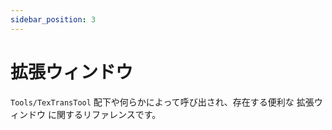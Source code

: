 ```yaml
---
sidebar_position: 3
---
```



# 拡張ウィンドウ

`Tools/TexTransTool` 配下や何らかによって呼び出され、存在する便利な 拡張ウィンドウ に関するリファレンスです。
